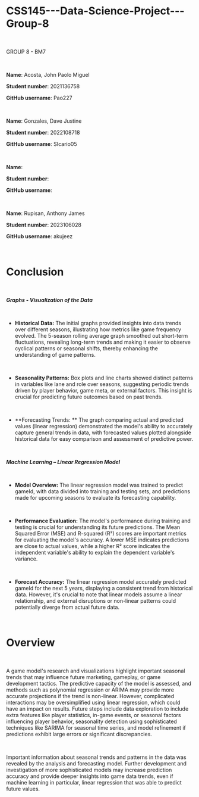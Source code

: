 # CSS145---Data-Science-Project---Group-8

<br>

GROUP 8 - BM7

<br>

**Name**: Acosta, John Paolo Miguel

**Student number**: 2021136758

**GitHub username**: Pao227

<br>


**Name**: Gonzales, Dave Justine

**Student number**: 2022108718

**GitHub username**: SIcario05

<br>

**Name**: 

**Student number**: 

**GitHub username**: 

<br>

**Name**: Rupisan, Anthony James

**Student number**: 2023106028

**GitHub username**: akujeez

<br>

# **Conclusion**

<br>

***Graphs - Visualization of the Data***

<br>

- **Historical Data:**
The initial graphs provided insights into data trends over different seasons, illustrating how metrics like game frequency evolved. The 5-season rolling average graph smoothed out short-term fluctuations, revealing long-term trends and making it easier to observe cyclical patterns or seasonal shifts, thereby enhancing the understanding of game patterns.

<br>


- **Seasonality Patterns:**
Box plots and line charts showed distinct patterns in variables like lane and role over seasons, suggesting periodic trends driven by player behavior, game meta, or external factors. This insight is crucial for predicting future outcomes based on past trends.

<br>


- **Forecasting Trends: **
The graph comparing actual and predicted values (linear regression) demonstrated the model's ability to accurately capture general trends in data, with forecasted values plotted alongside historical data for easy comparison and assessment of predictive power.

<br>

***Machine Learning – Linear Regression Model***

<br>

- **Model Overview:**
The linear regression model was trained to predict gameId, with data divided into training and testing sets, and predictions made for upcoming seasons to evaluate its forecasting capability.

<br>


- **Performance Evaluation:**
The model's performance during training and testing is crucial for understanding its future predictions. The Mean Squared Error (MSE) and R-squared (R²) scores are important metrics for evaluating the model's accuracy. A lower MSE indicates predictions are close to actual values, while a higher R² score indicates the independent variable's ability to explain the dependent variable's variance.

<br>


- **Forecast Accuracy:**
The linear regression model accurately predicted gameId for the next 5 years, displaying a consistent trend from historical data. However, it's crucial to note that linear models assume a linear relationship, and external disruptions or non-linear patterns could potentially diverge from actual future data.

<br>

# **Overview**

<br>

A game model's research and visualizations highlight important seasonal trends that may influence future marketing, gameplay, or game development tactics. The predictive capacity of the model is assessed, and methods such as polynomial regression or ARIMA may provide more accurate projections if the trend is non-linear. However, complicated interactions may be oversimplified using linear regression, which could have an impact on results. Future steps include data exploration to include extra features like player statistics, in-game events, or seasonal factors influencing player behavior, seasonality detection using sophisticated techniques like SARIMA for seasonal time series, and model refinement if predictions exhibit large errors or significant discrepancies.

<br>

Important information about seasonal trends and patterns in the data was revealed by the analysis and forecasting model. Further development and investigation of more sophisticated models may increase prediction accuracy and provide deeper insights into game data trends, even if machine learning in particular, linear regression that was able to predict future values.

